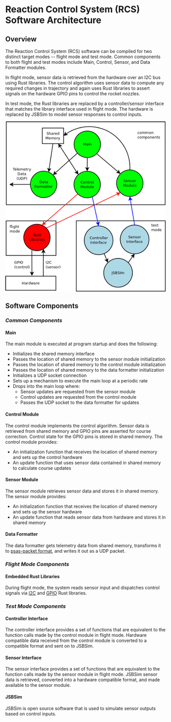 # Reaction Control System (RCS) Software Architecture

## Overview

The Reaction Control System (RCS) software can be compiled for two distinct
target modes -- flight mode and test mode. Common components to both flight and 
test modes include Main, Control, Sensor, and Data Formatter modules.

In flight mode, sensor data is retrieved from the hardware over an I2C bus
using Rust libraries. The control algorithm uses sensor data to
compute any required changes in trajectory and again uses Rust
libraries to assert signals on the hardware GPIO pins to control the rocket
nozzles.

In test mode, the Rust libraries are replaced by a controller/sensor
interface that matches the library interface used in flight mode.
The hardware is replaced by JSBSim to model sensor responses to control inputs.

![System Figure](sysfig.png)

## Software Components

### _Common Components_
#### Main
The main module is executed at program startup and does the following:

* Initializes the shared memory interface
* Passes the location of shared memory to the sensor module initialization
* Passes the location of shared memory to the control module initialization
* Passes the location of shared memory to the data formatter initialization
* Initializes a UDP socket connection
* Sets up a mechanism to execute the main loop at a periodic rate
* Drops into the main loop where:
    * Sensor updates are requested from the sensor module
    * Control updates are requested from the control module
    * Passes the UDP socket to the data formatter for updates


#### Control Module
The control module implements the control algorithm. Sensor data is retrieved from shared memory and GPIO pins are asserted for course correction. Control state for the GPIO pins is stored in shared memory. The control module provides:

* An initialization function that receives the location of shared memory and sets up the control hardware
* An update function that uses sensor data contained in shared memory 
to calculate course updates


#### Sensor Module
The sensor module retrieves sensor data and stores it in shared memory.  The sensor module provides:

* An initialization function that receives the location of shared memory and sets up the sensor hardware
* An update function that reads sensor data from hardware and stores it in shared memory

#### Data Formatter
The data formatter gets telemetry data from shared memory, transforms it to [psas-packet format](http://psas-packet-serializer.readthedocs.org/), and writes it out as a UDP packet.


### _Flight Mode Components_
#### Embedded Rust Libraries
During flight mode, the system reads sensor input and dispatches control signals via [I2C](https://github.com/rust-embedded/rust-i2cdev) and [GPIO](https://github.com/rust-embedded/rust-sysfs-gpio) Rust libraries.


### _Test Mode Components_
#### Controller Interface
The controller interface provides a set of functions that are equivalent to
the function calls made by the control module in flight mode. Hardware compatible data received from the control module is converted to
a compatible format and sent on to JSBSim.

#### Sensor Interface
The sensor interface provides a set of functions that are equivalent to the
function calls made by the sensor module in flight mode. JSBSim sensor data
is retrieved, converted into a hardware compatible format, and made available
to the sensor module.

#### JSBSim
JSBSim is open source software that is used to
simulate sensor outputs based on control inputs.

